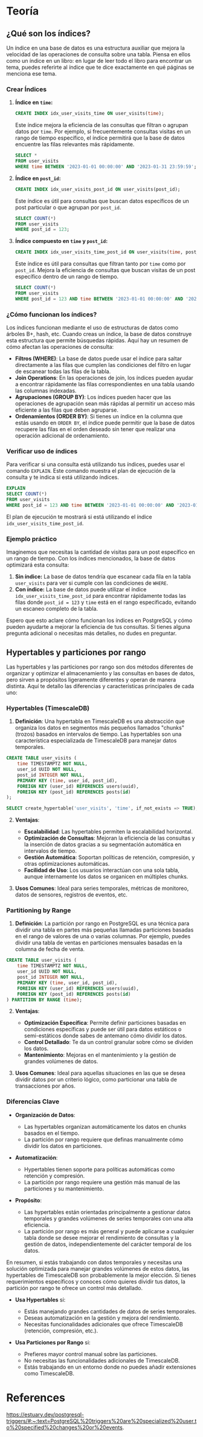 
# Teoría
## ¿Qué son los índices?

Un índice en una base de datos es una estructura auxiliar que mejora la velocidad de las operaciones de consulta sobre una tabla. Piensa en ellos como un índice en un libro: en lugar de leer todo el libro para encontrar un tema, puedes referirte al índice que te dice exactamente en qué páginas se menciona ese tema.

### Crear Índices

1. **Índice en `time`:**

    ```sql
    CREATE INDEX idx_user_visits_time ON user_visits(time);
    ```

    Este índice mejora la eficiencia de las consultas que filtran o agrupan datos por `time`. Por ejemplo, si frecuentemente consultas visitas en un rango de tiempo específico, el índice permitirá que la base de datos encuentre las filas relevantes más rápidamente.

    ```sql
    SELECT *
    FROM user_visits
    WHERE time BETWEEN '2023-01-01 00:00:00' AND '2023-01-31 23:59:59';
    ```

2. **Índice en `post_id`:**

    ```sql
    CREATE INDEX idx_user_visits_post_id ON user_visits(post_id);
    ```

    Este índice es útil para consultas que buscan datos específicos de un post particular o que agrupan por `post_id`.

    ```sql
    SELECT COUNT(*)
    FROM user_visits
    WHERE post_id = 123;
    ```

3. **Índice compuesto en `time` y `post_id`:**

    ```sql
    CREATE INDEX idx_user_visits_time_post_id ON user_visits(time, post_id);
    ```

    Este índice es útil para consultas que filtran tanto por `time` como por `post_id`. Mejora la eficiencia de consultas que buscan visitas de un post específico dentro de un rango de tiempo.

    ```sql
    SELECT COUNT(*)
    FROM user_visits
    WHERE post_id = 123 AND time BETWEEN '2023-01-01 00:00:00' AND '2023-01-31 23:59:59';
    ```

### ¿Cómo funcionan los índices?

Los índices funcionan mediante el uso de estructuras de datos como árboles B+, hash, etc. Cuando creas un índice, la base de datos construye esta estructura que permite búsquedas rápidas. Aquí hay un resumen de cómo afectan las operaciones de consulta:

- **Filtros (WHERE)**: La base de datos puede usar el índice para saltar directamente a las filas que cumplen las condiciones del filtro en lugar de escanear todas las filas de la tabla.
- **Join Operations**: En las operaciones de join, los índices pueden ayudar a encontrar rápidamente las filas correspondientes en una tabla usando las columnas indexadas.
- **Agrupaciones (GROUP BY)**: Los índices pueden hacer que las operaciones de agrupación sean más rápidas al permitir un acceso más eficiente a las filas que deben agruparse.
- **Ordenamientos (ORDER BY)**: Si tienes un índice en la columna que estás usando en `ORDER BY`, el índice puede permitir que la base de datos recupere las filas en el orden deseado sin tener que realizar una operación adicional de ordenamiento.

### Verificar uso de índices

Para verificar si una consulta está utilizando tus índices, puedes usar el comando `EXPLAIN`. Este comando muestra el plan de ejecución de la consulta y te indica si está utilizando índices.

```sql
EXPLAIN
SELECT COUNT(*)
FROM user_visits
WHERE post_id = 123 AND time BETWEEN '2023-01-01 00:00:00' AND '2023-01-31 23:59:59';
```

El plan de ejecución te mostrará si está utilizando el índice `idx_user_visits_time_post_id`.

### Ejemplo práctico

Imaginemos que necesitas la cantidad de visitas para un post específico en un rango de tiempo. Con los índices mencionados, la base de datos optimizará esta consulta:

1. **Sin índice:** La base de datos tendría que escanear cada fila en la tabla `user_visits` para ver si cumple con las condiciones de `WHERE`.
2. **Con índice:** La base de datos puede utilizar el índice `idx_user_visits_time_post_id` para encontrar rápidamente todas las filas donde `post_id = 123` y `time` está en el rango especificado, evitando un escaneo completo de la tabla.

Espero que esto aclare cómo funcionan los índices en PostgreSQL y cómo pueden ayudarte a mejorar la eficiencia de tus consultas. Si tienes alguna pregunta adicional o necesitas más detalles, no dudes en preguntar.

## Hypertables y particiones por rango
Las hypertables y las particiones por rango son dos métodos diferentes de organizar y optimizar el almacenamiento y las consultas en bases de datos, pero sirven a propósitos ligeramente diferentes y operan de manera distinta. Aquí te detallo las diferencias y características principales de cada uno:

### Hypertables (TimescaleDB)

1. **Definición**: Una hypertabla en TimescaleDB es una abstracción que organiza los datos en segmentos más pequeños llamados "chunks" (trozos) basados en intervalos de tiempo. Las hypertables son una característica especializada de TimescaleDB para manejar datos temporales.

```sql
CREATE TABLE user_visits (
    time TIMESTAMPTZ NOT NULL,
    user_id UUID NOT NULL,
    post_id INTEGER NOT NULL,
    PRIMARY KEY (time, user_id, post_id),
    FOREIGN KEY (user_id) REFERENCES users(uuid),
    FOREIGN KEY (post_id) REFERENCES posts(id)
);

SELECT create_hypertable('user_visits', 'time', if_not_exists => TRUE);
```

2. **Ventajas**:
   - **Escalabilidad**: Las hypertables permiten la escalabilidad horizontal.
   - **Optimización de Consultas**: Mejoran la eficiencia de las consultas y la inserción de datos gracias a su segmentación automática en intervalos de tiempo.
   - **Gestión Automática**: Soportan políticas de retención, compresión, y otras optimizaciones automáticas.
   - **Facilidad de Uso**: Los usuarios interactúan con una sola tabla, aunque internamente los datos se organicen en múltiples chunks.

3. **Usos Comunes**: Ideal para series temporales, métricas de monitoreo, datos de sensores, registros de eventos, etc.

### Partitioning by Range

1. **Definición**: La partición por rango en PostgreSQL es una técnica para dividir una tabla en partes más pequeñas llamadas particiones basadas en el rango de valores de una o varias columnas. Por ejemplo, puedes dividir una tabla de ventas en particiones mensuales basadas en la columna de fecha de venta.

```sql
CREATE TABLE user_visits (
    time TIMESTAMPTZ NOT NULL,
    user_id UUID NOT NULL,
    post_id INTEGER NOT NULL,
    PRIMARY KEY (time, user_id, post_id),
    FOREIGN KEY (user_id) REFERENCES users(uuid),
    FOREIGN KEY (post_id) REFERENCES posts(id)
) PARTITION BY RANGE (time);
```

2. **Ventajas**:
   - **Optimización Específica**: Permite definir particiones basadas en condiciones específicas y puede ser útil para datos estáticos o semi-estáticos donde sabes de antemano cómo dividir los datos.
   - **Control Detallado**: Te da un control granular sobre cómo se dividen los datos.
   - **Mantenimiento**: Mejoras en el mantenimiento y la gestión de grandes volúmenes de datos.
   
3. **Usos Comunes**: Ideal para aquellas situaciones en las que se desea dividir datos por un criterio lógico, como particionar una tabla de transacciones por años.

### Diferencias Clave

- **Organización de Datos**: 
  - Las hypertables organizan automáticamente los datos en chunks basados en el tiempo.
  - La partición por rango requiere que definas manualmente cómo dividir los datos en particiones.

- **Automatización**:
  - Hypertables tienen soporte para políticas automáticas como retención y compresión.
  - La partición por rango requiere una gestión más manual de las particiones y su mantenimiento.

- **Propósito**:
  - Las hypertables están orientadas principalmente a gestionar datos temporales y grandes volúmenes de series temporales con una alta eficiencia.
  - La partición por rango es más general y puede aplicarse a cualquier tabla donde se desee mejorar el rendimiento de consultas y la gestión de datos, independientemente del carácter temporal de los datos.

En resumen, si estás trabajando con datos temporales y necesitas una solución optimizada para manejar grandes volúmenes de estos datos, las hypertables de TimescaleDB son probablemente la mejor elección. Si tienes requerimientos específicos y conoces cómo quieres dividir tus datos, la partición por rango te ofrece un control más detallado.

- **Usa Hypertables** si:
  - Estás manejando grandes cantidades de datos de series temporales.
  - Deseas automatización en la gestión y mejora del rendimiento.
  - Necesitas funcionalidades adicionales que ofrece TimescaleDB (retención, compresión, etc.).

- **Usa Particiones por Rango** si:
  - Prefieres mayor control manual sobre las particiones.
  - No necesitas las funcionalidades adicionales de TimescaleDB.
  - Estás trabajando en un entorno donde no puedes añadir extensiones como TimescaleDB.

# References

https://estuary.dev/postgresql-triggers/#:~:text=PostgreSQL%20triggers%20are%20specialized%20user,to%20specified%20changes%20or%20events.

